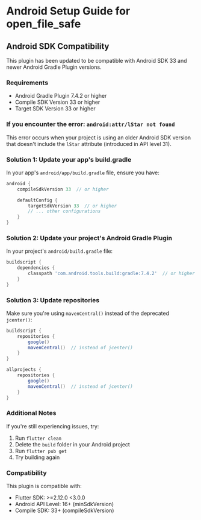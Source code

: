 # Android Setup Guide for open_file_safe

## Android SDK Compatibility

This plugin has been updated to be compatible with Android SDK 33 and newer Android Gradle Plugin versions.

### Requirements

- Android Gradle Plugin 7.4.2 or higher
- Compile SDK Version 33 or higher
- Target SDK Version 33 or higher

### If you encounter the error: `android:attr/lStar not found`

This error occurs when your project is using an older Android SDK version that doesn't include the `lStar` attribute (introduced in API level 31).

### Solution 1: Update your app's build.gradle

In your app's `android/app/build.gradle` file, ensure you have:

```gradle
android {
    compileSdkVersion 33  // or higher

    defaultConfig {
        targetSdkVersion 33  // or higher
        // ... other configurations
    }
}
```

### Solution 2: Update your project's Android Gradle Plugin

In your project's `android/build.gradle` file:

```gradle
buildscript {
    dependencies {
        classpath 'com.android.tools.build:gradle:7.4.2'  // or higher
    }
}
```

### Solution 3: Update repositories

Make sure you're using `mavenCentral()` instead of the deprecated `jcenter()`:

```gradle
buildscript {
    repositories {
        google()
        mavenCentral()  // instead of jcenter()
    }
}

allprojects {
    repositories {
        google()
        mavenCentral()  // instead of jcenter()
    }
}
```

### Additional Notes

If you're still experiencing issues, try:

1. Run `flutter clean`
2. Delete the `build` folder in your Android project
3. Run `flutter pub get`
4. Try building again

### Compatibility

This plugin is compatible with:

- Flutter SDK: >=2.12.0 <3.0.0
- Android API Level: 16+ (minSdkVersion)
- Compile SDK: 33+ (compileSdkVersion)
